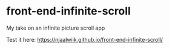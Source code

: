 # front-end-infinite-scroll
My take on an infinite picture scroll app


Test it here: https://njaalwiik.github.io/front-end-infinite-scroll/
